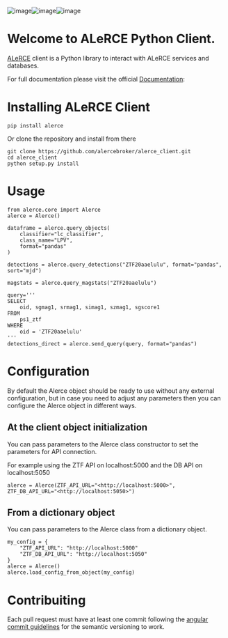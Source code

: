 ![image](https://github.com/alercebroker/alerce_client/workflows/Tests/badge.svg)![image](https://codecov.io/gh/alercebroker/alerce_client/branch/master/graph/badge.svg)![image](https://readthedocs.org/projects/alerce/badge/?version=latest)


Welcome to ALeRCE Python Client.
================================

[ALeRCE](http://alerce.science) client is a Python library to interact
with ALeRCE services and databases.

For full documentation please visit the official
[Documentation](https://alerce.readthedocs.io/en/latest/):

Installing ALeRCE Client
========================

``` {.sourceCode .bash}
pip install alerce
```

Or clone the repository and install from there

``` {.sourceCode .bash}
git clone https://github.com/alercebroker/alerce_client.git
cd alerce_client
python setup.py install
```

Usage
=====

``` {.sourceCode .python}
from alerce.core import Alerce
alerce = Alerce()

dataframe = alerce.query_objects(
    classifier="lc_classifier", 
    class_name="LPV", 
    format="pandas"
)

detections = alerce.query_detections("ZTF20aaelulu", format="pandas", sort="mjd")

magstats = alerce.query_magstats("ZTF20aaelulu")

query='''
SELECT
    oid, sgmag1, srmag1, simag1, szmag1, sgscore1
FROM
    ps1_ztf
WHERE
    oid = 'ZTF20aaelulu'
'''
detections_direct = alerce.send_query(query, format="pandas")
```

Configuration
=============

By default the Alerce object should be ready to use without any external
configuration, but in case you need to adjust any parameters then you
can configure the Alerce object in different ways.

At the client object initialization
-----------------------------------

You can pass parameters to the Alerce class constructor to set the
parameters for API connection.

For example using the ZTF API on localhost:5000 and the DB API on localhost:5050 
``` {.sourceCode .python}
alerce = Alerce(ZTF_API_URL="<http://localhost:5000>", ZTF_DB_API_URL="<http://localhost:5050>")
```

From a dictionary object
------------------------

You can pass parameters to the Alerce class from a dictionary object.

``` {.sourceCode .python}
my_config = {
    "ZTF_API_URL": "http://localhost:5000"
    "ZTF_DB_API_URL": "http://localhost:5050"
}
alerce = Alerce()
alerce.load_config_from_object(my_config)
```
Contribuiting
=============
Each pull request must have at least one commit following the [angular commit guidelines](https://github.com/angular/angular.js/blob/master/DEVELOPERS.md#commits) for the semantic versioning to work.
